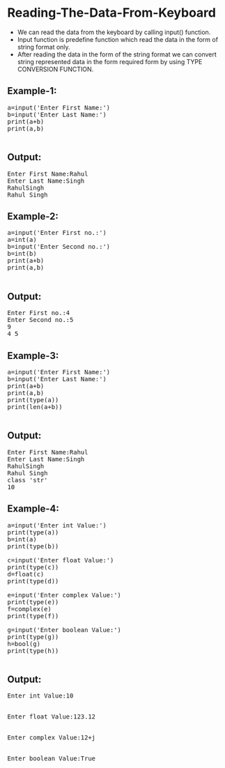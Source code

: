 # Reading-The-Data-From-Keyboard

* We can read the data from the keyboard by calling input() function.
* Input function is predefine function which read the data in the form of string format only.
* After reading the data in the form of the string format we can convert string represented data in the form required form by using TYPE CONVERSION FUNCTION.

## Example-1:
<pre>
a=input('Enter First Name:')
b=input('Enter Last Name:')
print(a+b)
print(a,b)

</pre>

## Output:
<pre>
Enter First Name:Rahul
Enter Last Name:Singh
RahulSingh
Rahul Singh
</pre>

## Example-2:
<pre>
a=input('Enter First no.:')
a=int(a)
b=input('Enter Second no.:')
b=int(b)
print(a+b)
print(a,b)

</pre>

## Output:
<pre>
Enter First no.:4
Enter Second no.:5
9
4 5
</pre>

## Example-3:
<pre>
a=input('Enter First Name:')
b=input('Enter Last Name:')
print(a+b)
print(a,b)
print(type(a))
print(len(a+b))

</pre>

## Output:
<pre>
Enter First Name:Rahul
Enter Last Name:Singh
RahulSingh
Rahul Singh
class 'str'
10
</pre>

## Example-4:
<pre>
a=input('Enter int Value:')
print(type(a))
b=int(a)
print(type(b))

c=input('Enter float Value:')
print(type(c))
d=float(c)
print(type(d))

e=input('Enter complex Value:')
print(type(e))
f=complex(e)
print(type(f))

g=input('Enter boolean Value:')
print(type(g))
h=bool(g)
print(type(h))

</pre>

## Output:
<pre>
Enter int Value:10
<class 'str'>
<class 'int'>
Enter float Value:123.12
<class 'str'>
<class 'float'>
Enter complex Value:12+j
<class 'str'>
<class 'complex'>
Enter boolean Value:True
<class 'str'>
<class 'bool'>
</pre>
